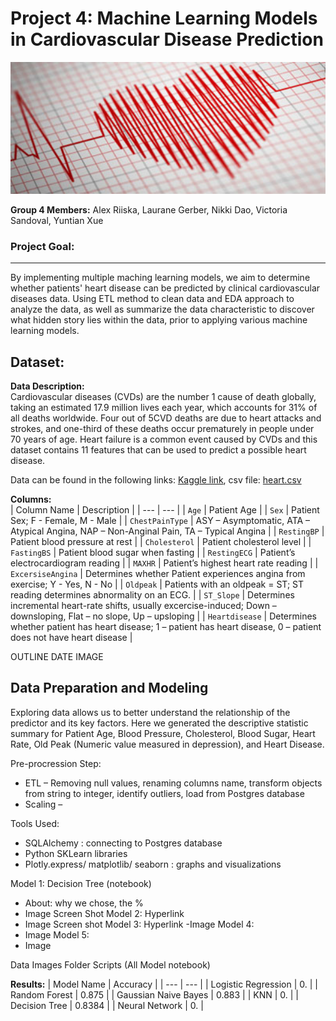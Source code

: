 # Project 4: Machine Learning Models in Cardiovascular Disease Prediction
<p align = "center">
    <img src="Resources/img1_heartbody.jpeg", width="1000"/>
</p>

**Group 4 Members:** Alex Riiska, Laurane Gerber, Nikki Dao, Victoria Sandoval, Yuntian Xue

### Project Goal: 
***
By implementing multiple maching learning models, we aim to determine whether patients' heart disease can be predicted by clinical cardiovascular diseases data. Using ETL method to clean data and EDA approach to analyze the data, as well as summarize the data characteristic to discover what hidden story lies within the data, prior to applying various machine learning models. 

## Dataset: 

**Data Description:**  
Cardiovascular diseases (CVDs) are the number 1 cause of death globally, taking an estimated 17.9 million lives each year, which accounts for 31% of all deaths worldwide. Four out of 5CVD deaths are due to heart attacks and strokes, and one-third of these deaths occur prematurely in people under 70 years of age. Heart failure is a common event caused by CVDs and this dataset contains 11 features that can be used to predict a possible heart disease.  

Data can be found in the following links: [Kaggle link](https://www.kaggle.com/datasets/fedesoriano/heart-failure-prediction), csv file: [heart.csv](Resources/heart.csv)  

**Columns:**  
| Column Name | Description |
| --- | --- |
| `Age` | Patient Age |
| `Sex` | Patient Sex; F - Female, M - Male |
| `ChestPainType` | ASY – Asymptomatic, ATA – Atypical Angina, NAP – Non-Anginal Pain, TA – Typical Angina |
| `RestingBP` | Patient blood pressure at rest |
| `Cholesterol` | Patient cholesterol level |
| `FastingBS` | Patient blood sugar when fasting |
| `RestingECG` | Patient’s electrocardiogram reading |
| `MAXHR` | Patient’s highest heart rate reading |
| `ExcersiseAngina` | Determines whether Patient experiences angina from exercise; Y - Yes, N - No |
| `Oldpeak` | Patients with an oldpeak = ST; ST reading determines abnormality on an ECG. |
| `ST_Slope` | Determines incremental heart-rate shifts, usually excercise-induced; Down – downsloping, Flat – no slope, Up – upsloping |
| `Heartdisease` | Determines whether patient has heart disease; 1 – patient has heart disease, 0 – patient does not have heart disease |


OUTLINE DATE IMAGE

## Data Preparation and Modeling
Exploring data allows us to better understand the relationship of the predictor and its key factors. Here we generated the descriptive statistic summary for Patient Age, Blood Pressure, Cholesterol, Blood Sugar, Heart Rate, Old Peak (Numeric value measured in depression), and Heart Disease.

Pre-procression Step: 
-   ETL – Removing null values, renaming columns name, transform objects from string to integer, identify outliers, load from Postgres database
-   Scaling –  

Tools Used:
-	SQLAlchemy : connecting to Postgres database
-	Python SKLearn libraries
-	Plotly.express/ matplotlib/ seaborn : graphs and visualizations

Model 1: Decision Tree (notebook)
-	About: why we chose, the %
-	Image Screen Shot
Model 2: Hyperlink
-	Image Screen shot
Model 3: Hyperlink
-Image
Model 4: 
-	Image
Model 5:
-	Image

Data
Images Folder
Scripts (All Model notebook)

**Results:**
| Model Name | Accuracy |
| --- | --- |
| Logistic Regression | 0. |
| Random Forest | 0.875 |
| Gaussian Naive Bayes | 0.883   |
| KNN | 0. |
| Decision Tree | 0.8384 |
| Neural Network | 0. |

